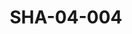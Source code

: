 ---
pid: SHA-04-004
title: SHA-04-004
language: en
collection: Sharhabil Ahmed
original_label: 
rights: Sharhabil Ahmed
location_of_original: Sharhabil Ahmed
photographer_or_studio: 
scanned_from: photograph 12.6 by 17.6
_date: 1960s
location: Khartoum, Educational Publishing House
description: Group of men including Salah Shahin Director Ibrahim Doweilbait Isma'il
  Muhammad al Amin Sharhabil Ahmed and a group of workers in the publishing house
additional_notes: 
permission_display: 'yes'
on_server: 'no'
on_website: 'no'
permalink: /archive/en/sha-04-004.html
layout: photo-page
---